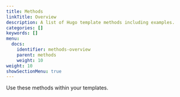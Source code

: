 ```yaml
---
title: Methods
linkTitle: Overview
description: A list of Hugo template methods including examples.
categories: []
keywords: []
menu:
  docs:
    identifier: methods-overview
    parent: methods
    weight: 10
weight: 10
showSectionMenu: true
---
```


Use these methods within your templates.
